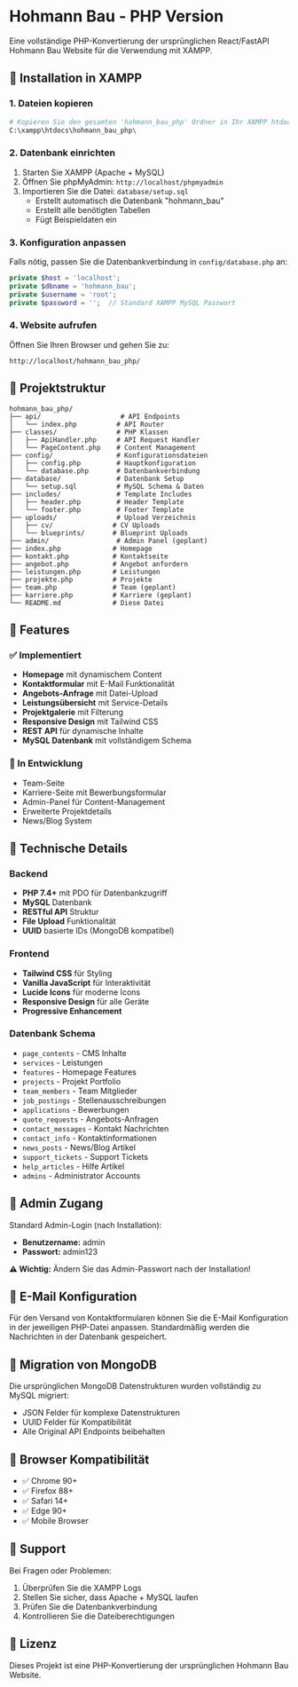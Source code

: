 # Hohmann Bau - PHP Version

Eine vollständige PHP-Konvertierung der ursprünglichen React/FastAPI Hohmann Bau Website für die Verwendung mit XAMPP.

## 🚀 Installation in XAMPP

### 1. Dateien kopieren
```bash
# Kopieren Sie den gesamten 'hohmann_bau_php' Ordner in Ihr XAMPP htdocs Verzeichnis
C:\xampp\htdocs\hohmann_bau_php\
```

### 2. Datenbank einrichten
1. Starten Sie XAMPP (Apache + MySQL)
2. Öffnen Sie phpMyAdmin: `http://localhost/phpmyadmin`
3. Importieren Sie die Datei: `database/setup.sql`
   - Erstellt automatisch die Datenbank "hohmann_bau"
   - Erstellt alle benötigten Tabellen
   - Fügt Beispieldaten ein

### 3. Konfiguration anpassen
Falls nötig, passen Sie die Datenbankverbindung in `config/database.php` an:
```php
private $host = 'localhost';
private $dbname = 'hohmann_bau';
private $username = 'root';
private $password = '';  // Standard XAMPP MySQL Passwort
```

### 4. Website aufrufen
Öffnen Sie Ihren Browser und gehen Sie zu:
```
http://localhost/hohmann_bau_php/
```

## 📁 Projektstruktur

```
hohmann_bau_php/
├── api/                    # API Endpoints
│   └── index.php          # API Router
├── classes/               # PHP Klassen
│   ├── ApiHandler.php     # API Request Handler
│   └── PageContent.php    # Content Management
├── config/                # Konfigurationsdateien
│   ├── config.php         # Hauptkonfiguration
│   └── database.php       # Datenbankverbindung
├── database/              # Datenbank Setup
│   └── setup.sql          # MySQL Schema & Daten
├── includes/              # Template Includes
│   ├── header.php         # Header Template
│   └── footer.php         # Footer Template
├── uploads/               # Upload Verzeichnis
│   ├── cv/               # CV Uploads
│   └── blueprints/       # Blueprint Uploads
├── admin/                 # Admin Panel (geplant)
├── index.php             # Homepage
├── kontakt.php           # Kontaktseite
├── angebot.php           # Angebot anfordern
├── leistungen.php        # Leistungen
├── projekte.php          # Projekte
├── team.php              # Team (geplant)
├── karriere.php          # Karriere (geplant)
└── README.md             # Diese Datei
```

## 🎨 Features

### ✅ Implementiert
- **Homepage** mit dynamischem Content
- **Kontaktformular** mit E-Mail Funktionalität
- **Angebots-Anfrage** mit Datei-Upload
- **Leistungsübersicht** mit Service-Details
- **Projektgalerie** mit Filterung
- **Responsive Design** mit Tailwind CSS
- **REST API** für dynamische Inhalte
- **MySQL Datenbank** mit vollständigem Schema

### 🚧 In Entwicklung
- Team-Seite
- Karriere-Seite mit Bewerbungsformular
- Admin-Panel für Content-Management
- Erweiterte Projektdetails
- News/Blog System

## 🔧 Technische Details

### Backend
- **PHP 7.4+** mit PDO für Datenbankzugriff
- **MySQL** Datenbank
- **RESTful API** Struktur
- **File Upload** Funktionalität
- **UUID** basierte IDs (MongoDB kompatibel)

### Frontend
- **Tailwind CSS** für Styling
- **Vanilla JavaScript** für Interaktivität
- **Lucide Icons** für moderne Icons
- **Responsive Design** für alle Geräte
- **Progressive Enhancement**

### Datenbank Schema
- `page_contents` - CMS Inhalte
- `services` - Leistungen
- `features` - Homepage Features
- `projects` - Projekt Portfolio
- `team_members` - Team Mitglieder
- `job_postings` - Stellenausschreibungen
- `applications` - Bewerbungen
- `quote_requests` - Angebots-Anfragen
- `contact_messages` - Kontakt Nachrichten
- `contact_info` - Kontaktinformationen
- `news_posts` - News/Blog Artikel
- `support_tickets` - Support Tickets
- `help_articles` - Hilfe Artikel
- `admins` - Administrator Accounts

## 🔐 Admin Zugang

Standard Admin-Login (nach Installation):
- **Benutzername:** admin
- **Passwort:** admin123

**⚠️ Wichtig:** Ändern Sie das Admin-Passwort nach der Installation!

## 📧 E-Mail Konfiguration

Für den Versand von Kontaktformularen können Sie die E-Mail Konfiguration in der jeweiligen PHP-Datei anpassen. Standardmäßig werden die Nachrichten in der Datenbank gespeichert.

## 🔄 Migration von MongoDB

Die ursprünglichen MongoDB Datenstrukturen wurden vollständig zu MySQL migriert:
- JSON Felder für komplexe Datenstrukturen
- UUID Felder für Kompatibilität
- Alle Original API Endpoints beibehalten

## 📱 Browser Kompatibilität

- ✅ Chrome 90+
- ✅ Firefox 88+
- ✅ Safari 14+
- ✅ Edge 90+
- ✅ Mobile Browser

## 🤝 Support

Bei Fragen oder Problemen:
1. Überprüfen Sie die XAMPP Logs
2. Stellen Sie sicher, dass Apache + MySQL laufen
3. Prüfen Sie die Datenbankverbindung
4. Kontrollieren Sie die Dateiberechtigungen

## 📄 Lizenz

Dieses Projekt ist eine PHP-Konvertierung der ursprünglichen Hohmann Bau Website.